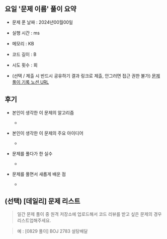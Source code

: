 ## 요일 '문제 이름' 풀이 요약

* 문제 푼 날짜 : 2024년00월00일

* 실행 시간 : ms

* 메모리 : KB

* 코드 길이 : B

* 시도 횟수 : 회

* (선택 / 제출 시 반드시 공유하기 결과 링크로 제출, 안그러면 접근 권한 불가) [문제 풀이 기록 노션 URL](URL작성)

## 후기

* 본인이 생각한 이 문제의 알고리즘

  - 

* 본인이 생각한 이 문제의 주요 아이디어

  - 

* 문제를 풀다가 한 실수

  -

* 문제를 풀면서 새롭게 배운 점

  - 

## (선택) [데일리] 문제 리스트

> 일간 문제 풀이 중 원격 저장소에 업로드해서 코드 리뷰를 받고 싶은 문제의 경우 리스트업해주세요.

> 예 : [0829 풀이] BOJ 2783 설탕배달
